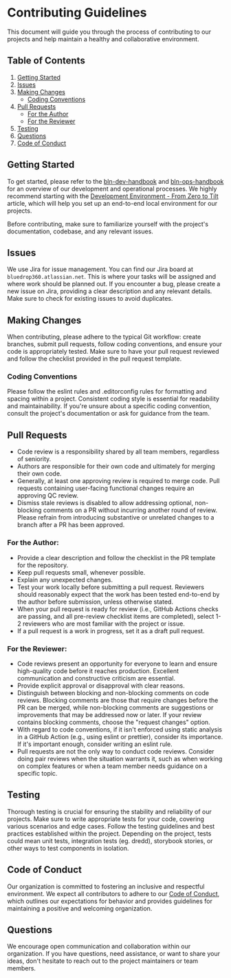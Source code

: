 # Contributing Guidelines

This document will guide you through the process of contributing to our projects and help maintain a healthy and
collaborative environment.

## Table of Contents

1. [Getting Started](#getting-started)
2. [Issues](#issues)
3. [Making Changes](#making-changes)
    - [Coding Conventions](#coding-conventions)
4. [Pull Requests](#pull-requests)
    - [For the Author](#for-the-author)
    - [For the Reviewer](#for-the-reviewer)
5. [Testing](#testing)
6. [Questions](#questions)
7. [Code of Conduct](#code-of-conduct)

## Getting Started

To get started, please refer to the [bln-dev-handbook](https://github.com/bluedrop-learning-networks/bln-dev-handbook)
and [bln-ops-handbook](https://github.com/bluedrop-learning-networks/bln-ops-handbook) for an overview of our
development and operational processes. We highly recommend starting with the [Development Environment - From Zero to
Tilt](https://github.com/bluedrop-learning-networks/bln-ops-plan-state/blob/master/local/README.md) article, which will
help you set up an end-to-end local environment for our projects.

Before contributing, make sure to familiarize yourself with the project's documentation, codebase, and any relevant
issues.

## Issues

We use Jira for issue management. You can find our Jira board at `bluedrop360.atlassian.net`. This is where your tasks
will be assigned and where work should be planned out. If you encounter a bug, please create a new issue on Jira,
providing a clear description and any relevant details. Make sure to check for existing issues to avoid duplicates.

## Making Changes

When contributing, please adhere to the typical Git workflow: create branches, submit pull requests, follow coding
conventions, and ensure your code is appropriately tested. Make sure to have your pull request reviewed and follow the
checklist provided in the pull request template.

### Coding Conventions

Please follow the eslint rules and .editorconfig rules for formatting and spacing within a project. Consistent coding
style is essential for readability and maintainability. If you're unsure about a specific coding convention, consult the
project's documentation or ask for guidance from the team.

## Pull Requests

- Code review is a responsibility shared by all team members, regardless of seniority.
- Authors are responsible for their own code and ultimately for merging their own code.
- Generally, at least one approving review is required to merge code. Pull requests containing user-facing functional
  changes require an approving QC review.
- Dismiss stale reviews is disabled to allow addressing optional, non-blocking comments on a PR without incurring
  another round of review. Please refrain from introducing substantive or unrelated changes to a branch after a PR has
  been approved.

### For the Author:

- Provide a clear description and follow the checklist in the PR template for the repository.
- Keep pull requests small, whenever possible.
- Explain any unexpected changes.
- Test your work locally before submitting a pull request. Reviewers should reasonably expect that the work has been
  tested end-to-end by the author before submission, unless otherwise stated.
- When your pull request is ready for review (i.e., GitHub Actions checks are passing, and all pre-review checklist
  items are completed), select 1-2 reviewers who are most familiar with the project or issue.
- If a pull request is a work in progress, set it as a draft pull request.

### For the Reviewer:

- Code reviews present an opportunity for everyone to learn and ensure high-quality code before it reaches production.
  Excellent communication and constructive criticism are essential.
- Provide explicit approval or disapproval with clear reasons.
- Distinguish between blocking and non-blocking comments on code reviews. Blocking comments are those that require
  changes before the PR can be merged, while non-blocking comments are suggestions or improvements that may be addressed
  now or later. If your review contains blocking comments, choose the "request changes" option.
- With regard to code conventions, if it isn't enforced using static analysis in a GitHub Action (e.g., using eslint or
  prettier), consider its importance. If it's important enough, consider writing an eslint rule.
- Pull requests are not the only way to conduct code reviews. Consider doing pair reviews when the situation warrants
  it, such as when working on complex features or when a team member needs guidance on a specific topic.

## Testing

Thorough testing is crucial for ensuring the stability and reliability of our projects. Make sure to write appropriate
tests for your code, covering various scenarios and edge cases. Follow the testing guidelines and best practices
established within the project. Depending on the project, tests could mean unit tests, integration tests (eg. dredd),
storybook stories, or other ways to test components in isolation. 

## Code of Conduct

Our organization is committed to fostering an inclusive and respectful environment. We expect all contributors to adhere
to our [Code of Conduct](https://drive.google.com/file/d/13Uih2iPVQNpRDKlIpZvtezJ0ABG5wJ14/view?usp=share_link), which
outlines our expectations for behavior and provides guidelines for maintaining a positive and welcoming organization.

## Questions

We encourage open communication and collaboration within our organization. If you have questions, need assistance, or
want to share your ideas, don't hesitate to reach out to the project maintainers or team members.

